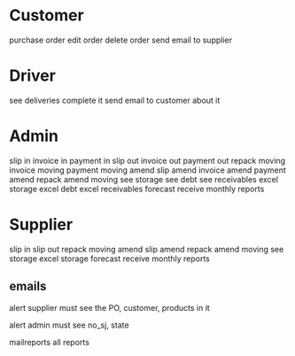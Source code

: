 # Customer
purchase order
edit order
delete order
send email to supplier
# Driver
see deliveries
complete it
send email to customer about it
# Admin
slip in
invoice in
payment in
slip out
invoice out
payment out
repack
moving
invoice moving
payment moving
amend slip
amend invoice
amend payment
amend repack
amend moving
see storage
see debt
see receivables
excel storage
excel debt
excel receivables
forecast
receive monthly reports
# Supplier
slip in
slip out
repack
moving
amend slip
amend repack
amend moving
see storage
excel storage
forecast
receive monthly reports
## emails
alert supplier
must see the PO, customer, products in it

alert admin
must see no_sj, state

mailreports
all reports

